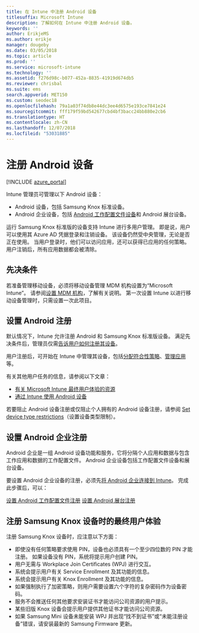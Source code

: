 ```yaml
---
title: 在 Intune 中注册 Android 设备
titlesuffix: Microsoft Intune
description: 了解如何在 Intune 中注册 Android 设备。
keywords: ''
author: ErikjeMS
ms.author: erikje
manager: dougeby
ms.date: 03/05/2018
ms.topic: article
ms.prod: ''
ms.service: microsoft-intune
ms.technology: ''
ms.assetid: f276d98c-b077-452a-8835-41919d674db5
ms.reviewer: chrisbal
ms.suite: ems
search.appverid: MET150
ms.custom: seodec18
ms.openlocfilehash: 79a1a03f74db8e44dc3ee4d6575e193ce7841e24
ms.sourcegitcommit: fff179f59bd542677cbd4bf3bacc24bb880e2cb6
ms.translationtype: HT
ms.contentlocale: zh-CN
ms.lasthandoff: 12/07/2018
ms.locfileid: "53031885"
---
```

# <a name="enroll-android-devices"></a>注册 Android 设备

[!INCLUDE [azure_portal](./includes/azure_portal.md)]

Intune 管理员可管理以下 Android 设备：
- Android 设备，包括 Samsung Knox 标准设备。
- Android 企业设备，包括 [Android 工作配置文件设备](#enable-enrollment-of-android-for-work-devices)和 Android 展台设备。

运行 Samsung Knox 标准版的设备支持 Intune 进行多用户管理。 即是说，用户可以使用其 Azure AD 凭据登录和注销设备。 该设备仍然受中央管理，无论是否正在使用。 当用户登录时，他们可以访问应用，还可以获得已应用的任何策略。 用户注销后，所有应用数据都会被清除。

## <a name="prerequisite"></a>先决条件

若准备管理移动设备，必须将移动设备管理 MDM 机构设置为“Microsoft Intune”。 请参阅[设置 MDM 机构](mdm-authority-set.md)，了解有关说明。 第一次设置 Intune 以进行移动设备管理时，只需设置一次此项目。

## <a name="set-up-android-enrollment"></a>设置 Android 注册

默认情况下，Intune 允许注册 Android 和 Samsung Knox 标准版设备。 满足先决条件后，管理员仅需[告诉用户如何注册其设备](/intune-user-help/enroll-your-device-in-intune-android)。

用户注册后，可开始在 Intune 中管理其设备，包括[分配符合性策略](compliance-policy-create-android.md)、[管理应用](app-management.md)等。

有关其他用户任务的信息，请参阅以下文章：

- [有关 Microsoft Intune 最终用户体验的资源](end-user-educate.md)
- [通过 Intune 使用 Android 设备](https://docs.microsoft.com/intune-user-help/using-your-android-device-with-intune)

若要阻止 Android 设备注册或仅阻止个人拥有的 Android 设备注册，请参阅 [Set device type restrictions](enrollment-restrictions-set.md)（设置设备类型限制）。

## <a name="set-up-android-enterprise-enrollment"></a>设置 Android 企业注册

Android 企业是一组 Android 设备功能和服务，它将分隔个人应用和数据与包含工作应用和数据的工作配置文件。 Android 企业设备包括工作配置文件设备和展台设备。 

要设置 Android 企业设备的注册，必须先[将 Android 企业连接到 Intune](connect-intune-android-enterprise.md)。 完成此步骤后，可以：

[设置 Android 工作配置文件注册](android-work-profile-enroll.md)
[设置 Android 展台注册](android-kiosk-enroll.md)

## <a name="end-user-experience-when-enrolling-a-samsung-knox-device"></a>注册 Samsung Knox 设备时的最终用户体验
注册 Samsung Knox 设备时，应注意以下方面：
-   即使没有任何策略要求使用 PIN，设备也必须具有一个至少四位数的 PIN 才能注册。 如果设备没有 PIN，系统将提示用户创建 PIN。
-   用户无需与 Workplace Join Certificates (WPJ) 进行交互。
-   系统会提示用户有关 Service Enrollment 及其功能的信息。
-   系统会提示用户有关 Knox Enrollment 及其功能的信息。
-   如果强制执行了加密策略，则用户需要设置六个字符的复杂密码作为设备密码。
-   服务不会推送任何其他要求安装证书才能访问公司资源的用户提示。
- 某些旧版 Knox 设备会提示用户提供其他证书才能访问公司资源。
- 如果 Samsung Mini 设备未能安装 WPJ 并出现“找不到证书”或“未能注册设备”错误，请安装最新的 Samsung Firmware 更新。

